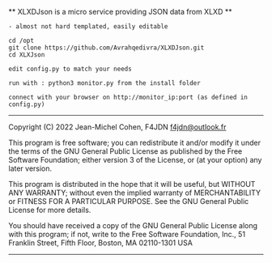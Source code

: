 
** XLXDJson is a micro service providing JSON data from XLXD **
    
    - almost not hard templated, easily editable

    cd /opt
    git clone https://github.com/Avrahqedivra/XLXDJson.git
    cd XLXJson
    
    edit config.py to match your needs

    run with : python3 monitor.py from the install folder
    
    connect with your browser on http://monitor_ip:port (as defined in config.py)

---

Copyright (C) 2022 Jean-Michel Cohen, F4JDN <f4jdn@outlook.fr>

This program is free software; you can redistribute it and/or modify it under the terms of the GNU General Public License as published by the Free Software Foundation; either version 3 of the License, or (at your option) any later version.

This program is distributed in the hope that it will be useful, but WITHOUT ANY WARRANTY; without even the implied warranty of MERCHANTABILITY or FITNESS FOR A PARTICULAR PURPOSE. See the GNU General Public License for more details.

You should have received a copy of the GNU General Public License along with this program; if not, write to the Free Software Foundation, Inc., 51 Franklin Street, Fifth Floor, Boston, MA 02110-1301  USA

---

